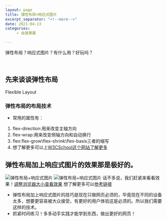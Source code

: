 ```yaml
---
layout: page
title: 弹性布局+响应式图片
excerpt_separator: "<!--more-->"
date: 2021-04-13
categories:
     - 自我策展

---
```

弹性布局？响应式图片？有什么用？好玩吗？
<!--more-->
&nbsp;
## 先来谈谈弹性布局
Flexible Layout
### 弹性布局的布局技术
- 常用的属性有：
1. flex-direction:用来改变主轴方向
2. flex-wrap:用来改变侧轴方向和自动换行
3. flex:flex-grow\flex-shrink\flex-basis三者的缩写
4. 想了解更多可以上[W3CSchool这个网站了解更多](https://www.w3cschool.cn/)
## 弹性布局加上响应式图片的效果那是极好的。
![弹性布局+响应式图片](https://gitee.com/EdisonQXF/Xiaofeng/raw/gh-pages/assets/images/NOTE1.jpg)
![弹性布局+响应式图片](https://gitee.com/EdisonQXF/Xiaofeng/raw/gh-pages/assets/images/NOTE2.jpg)
话不多说，我们赶紧来看看效果！[调整浏览器大小查看效果](https://www.w3cschool.cn/tryrun/showhtml/tryresponsive_image_background1)
想了解更多可以[参考链接](https://www.jianshu.com/p/b0ac5bc59a40)
- 弹性布局加上响应式图片的技巧是现在只做网页必须的，毕竟现在不同的设备太多，想要更容易被大众接受，有更好的用户体验这是必须的。所以我们需要这样的技术。
- 抓紧时间练习！多多动手实践才能学到东西，做出更好的网页！
